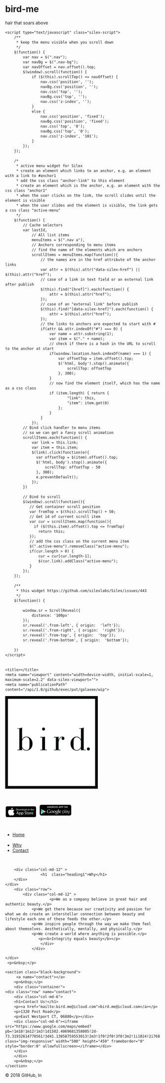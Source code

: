 # bird-me
hair that soars above
<!DOCTYPE html>
<html>

<head>
    <meta charset="UTF-8">
    <!-- generator meta tag -->
    <!-- leave this for stats and Silex version check -->
    <meta name="generator" content="Silex v2.2.7">
    <!-- End of generator meta tag -->
       <link data-silex-static="" href="css/normalize.css" rel="stylesheet">
    <link data-silex-static="" href="css/front-end.css" rel="stylesheet">
     <link data-silex-static="" href="css/bootstrap-grid.css" rel="stylesheet">
     <link data-silex-static="" href="css/bootstrap-grid.css.map" rel="stylesheet">
     <link data-silex-static="" href="css/bootstrap-grid.min.css" rel="stylesheet">
     <link data-silex-static="" href="css/bootstrap-reboot.css" rel="stylesheet">
     <link data-silex-static="" href="css/bootstrap.css" rel="stylesheet">
     <link data-silex-static="" href="css/bootstrap.css.map" rel="stylesheet">
     <link data-silex-static="" href="css/bootstrap.min.css" rel="stylesheet">
     <link data-silex-static="" href="css/bootstrap-reboot.min.css.map" rel="stylesheet">
     <link data-silex-static="" href="css/bootstrap.min.css.map" rel="stylesheet">
     <link data-silex-static="" href="css/content.css" rel="stylesheet">
    <script data-silex-static="" type="text/javascript" src="js/jquery.js"></script>
    <script data-silex-static="" type="text/javascript" src="js/jquery-ui.js"></script>
    <script data-silex-static="" type="text/javascript" src="js/pageable.js"></script>
    <script data-silex-static="" type="text/javascript" src="js/front-end.js"></script>
    <script data-silex-static="" type="text/javascript" src="js/js/bootstrap.bundle.js"></script>
     <script data-silex-static="" type="text/javascript" src="js/js/bootstrap.bundle.js.map"></script>
     <script data-silex-static="" type="text/javascript" src="js/js/bootstrap.bundle.min.js"></script>
     <script data-silex-static="" type="text/javascript" src="js/js/bootstrap.bundle.min.js.map"></script>
     <script data-silex-static="" type="text/javascript" src="js/js/bootstrap.js"></script>
     <script data-silex-static="" type="text/javascript" src="js/js/bootstrap.js.map"></script>
     <script data-silex-static="" type="text/javascript" src="js/js/bootstrap.min.js"></script>
     <script data-silex-static="" type="text/javascript" src="js/js/bootstrap.min.js.map"></script>
   
    <script type="text/javascript" class="silex-script">
        /**
         * keep the menu visible when you scroll down
         */
        $(function() {
            var nav = $(".nav");
            var navBg = $(".nav-bg");
            var navOffset = nav.offset().top;
            $(window).scroll(function() {
                if ($(this).scrollTop() <= navOffset) {
                    nav.css('position', '');
                    navBg.css('position', '');
                    nav.css('top', '');
                    navBg.css('top', '');
                    nav.css('z-index', '');
                }
                else {
                    nav.css('position', 'fixed');
                    navBg.css('position', 'fixed');
                    nav.css('top', '0');
                    navBg.css('top', '0');
                    nav.css('z-index', '101');
                }
            });
        });
        
        /*
         * active menu widget for Silex
         * create an element which links to an anchor, e.g. an element with a link to #anchor1
         * add the css class "anchor-link" to this element
         * create an element which is the anchor, e.g. an element with the css class "anchor1"
         * when the user clicks on the link, the scroll slides until the element is visible
         * when the user slides and the element is visible, the link gets a css class "active-menu"
         */
        $(function() {
            // Cache selectors
            var lastId,
                // All list items
                menuItems = $(".nav a"),
                // Anchors corresponding to menu items
                // find the name of the elements which are anchors
                scrollItems = menuItems.map(function(){
                    // the names are in the href attribute of the anchor links
                    var attr = $(this).attr("data-silex-href") || $(this).attr("href");
                    // case of a link in text field or an external link after publish
                    $(this).find("[href]").each(function() {
                        attr = $(this).attr("href");
                    });
                    // case of an "external link" before publish
                    $(this).find("[data-silex-href]").each(function() {
                        attr = $(this).attr("href");
                    });
                    // the links to anchors are expected to start with #
                    if(attr && attr.indexOf("#") === 0) {
                        var name = attr.substring(1);
                        var item = $("." + name);
                        // check if there is a hash in the URL to scroll to the anchor at start
                        if(window.location.hash.indexOf(name) === 1) {
                            var offsetTop = item.offset().top;
                            $('html, body').stop().animate({
                                scrollTop: offsetTop
                            }, 300);
                        }
                        // now find the element itself, which has the name as a css class
                        if (item.length) { return {
                                "link": this,
                                "item": item.get(0)
                            };
                        }
                    }
                });
            // Bind click handler to menu items
            // so we can get a fancy scroll animation
            scrollItems.each(function() {
                var link = this.link;
                var item = this.item;
                $(link).click(function(e){
                  var offsetTop = $(item).offset().top;
                  $('html, body').stop().animate({
                      scrollTop: offsetTop - 50
                  }, 300);
                  e.preventDefault();
                });
            })
        
            // Bind to scroll
            $(window).scroll(function(){
               // Get container scroll position
               var fromTop = $(this).scrollTop() + 50;
               // Get id of current scroll item
               var cur = scrollItems.map(function(){
                 if ($(this.item).offset().top <= fromTop)
                   return this;
               });
               // add the css class on the current menu item
               $(".active-menu").removeClass("active-menu");
               if(cur.length > 0) {
                   cur = cur[cur.length-1];
                   $(cur.link).addClass("active-menu");
               }
            });
        });
        
        /**
         * this widget https://github.com/silexlabs/Silex/issues/443
         */
        $(function() {
        
            window.sr = ScrollReveal({
                distance: '100px'
            });
            sr.reveal('.from-left', { origin:  'left'});
            sr.reveal('.from-right', { origin:  'right'});
            sr.reveal('.from-top', { origin:  'top'});
            sr.reveal('.from-bottom', { origin:  'bottom'});
        
        })
    </script>
  

    <title></title>
    <meta name="viewport" content="width=device-width, initial-scale=1, maximum-scale=2.2" data-silex-viewport="">
    <meta name="publicationPath" content="/api/1.0/github/exec/put/galaxee/wip">

</head>

<body >
     <a name="home"></a>
    <div class="container">
                <div class="row ">
                    <div class="col-md-12">
                        <div class="center">
                   <img src="assets/bird_logo.png" class="img-responsive" style="width: 300px;">
                        </div>
                    </div>
                </div>
        <p>&nbsp;</p>
        <div class="row">
            <div class="col-md-12">
            <a href="" target="_blank"><img src="assets/app-store-logo.png" class="img-responsive" style="width: 100px;"></a>&nbsp;
           <a href="" target="_blank"><img src="assets/Android-app-store-1.png" class="img-responsive" style="width: 110px;"></a>
        </div>
        </div>
        <p>&nbsp;</p>
    </div>
    <div data-silex-type="container" class=" black-nav prevent-draggable container-element website-min-width editable-style  section-element" >
        <div data-silex-type="container" class="editable-style silex-element-content website-width bird-nav1 bird-container-content container-element prevent-draggable" data-silex-id="bird-nav1">
            <div data-silex-type="text" class="editable-style black-nav text-element paged-element page-galaxee-home-page nav full-width hide-on-mobile" >
                <div class="container">
                    <ul> 
                    <li><a href="#home" class="navatags">Home</a></li>&nbsp;
                        <li><a href="#Why" class="navatags">Why</a></li>
                        <li><a href="#contact" class="navatags">Contact</a></li>
<!--
                        <li><a href="#testimonials">Testimonials</a></li>
                        <li><a href="#services">Services</a></li>
                        <li><a href="#team">Team</a></li>
                        <li><a href="#pricing">Pricing</a></li>
                        <li><a href="#contact">Contact</a></li>
-->
                    </ul>
                </div>
            </div>
        </div>
    </div>
    
<section >
     <a name="Why"></a>
    <p>&nbsp;</p>
    <div class="container">
    <div class="row">
       
        <div class="col-md-12" >
                    <h1  class="heading1">Why</h1>
        </div>
    </div>
        <div class="row">
            <div class="col-md-12" >
                        <p>We as a company believe in great hair and authentic beauty.</p>
                <p>We get there because our creativity and passion for what we do create an interstellar connection between beauty and lifestyle each one of these feeds the other.</p>
                <p>We inspire people through the way we make them feel about themselves. Aesthetically, mentally, and physically.</p>
                <p>We create a world where anything is possible.</p>
                   <p><b>Integrity equals beauty</b></p>
                    </div>
                </div>
<!--
    <div class="row">
     <div class="col-md-12">  
         <div class="center">
        <p class="button" >About More</p>
      </div>
         </div>
    </div>
-->
    </div>
     <p>&nbsp;</p>
</section>

<!--
      <section>
           <a name="experience"></a>
          <div class="container">
          <div class="row">
   <div class="col-md-12">
                    <h1 class="heading1">Experience</h1>
                        <p class="normal">Id strip steak officia swine, irure quis ea pig. Voluptate doner excepteur leberkas laboris. Irure eu turkey non duis biltong meatloaf ullamco laborum aliqua porchetta ad. Pig kevin rump cupidatat strip steak irue hamburger eiusmod
                            ut. Pancetta eu jowl drumstick pork chop capicola. Lorem in deserunt, kevin hamburger in spare ribs.</p>
                        <br>
               </div>   
            </div>
               <div class="row">
            <div class="col-md-6">
                    <h1 class="heading1">Web Design</h1>
                    <h2 class="heading2">2014-2015</h2>
                    <h3 class="heading3">Web Solution "Solution Name"</h3>
                        <p class="normal">Id strip steak officia swine, irure quis ea pig. Voluptate doner excepteur leberkas laboris. Irure eu turkey non duis biltong meatloaf ullamco laborum aliqua porchetta ad.&nbsp;</p>
                    </div>
            
          <div class="col-md-6">
                    <h1 class="heading1">Mobile Apps Developer</h1>
                    <h2 class="heading2">2013-2014</h2>
                    <h3 class="heading3">Web Solution "Solution Name"</h3>
                    
                        <p class="normal">Id strip steak officia swine, irure quis ea pig. Voluptate doner excepteur leberkas laboris. Irure eu turkey non duis biltong meatloaf ullamco laborum aliqua porchetta ad.&nbsp;</p>
                </div>  
            </div>
               <div class="row">
           <div class="col-md-6">
                    <h1 class="heading1">WordPress Developer</h1>
                    <h2 class="heading2">2012-2013</h2>
                    <h3 class="heading3">Web Solution "Solution Name"</h3>
                        <p class="normal">Id strip steak officia swine, irure quis ea pig. Voluptate doner excepteur leberkas laboris. Irure eu turkey non duis biltong meatloaf ullamco laborum aliqua porchetta ad.&nbsp;</p>
            </div>
           <div class="col-md-6">
                    <h1 class="heading1">Web Design</h1>
                    <h2 class="heading2">2014-2015</h2>
                    <h3 class="heading3">Web Solution "Solution Name"</h3>
                        <p class="normal">Id strip steak officia swine, irure quis ea pig. Voluptate doner excepteur leberkas laboris. Irure eu turkey non duis biltong meatloaf ullamco laborum aliqua porchetta ad.&nbsp;</p>
            </div>
              </div>
               <div class="row">
            <div class="col-md-6">
                    <h1 class="heading1">Mobile Apps Developer</h1>
                    <h2 class="heading2">2013-2014</h2>
                    <h3 class="heading3">Web Solution "Solution Name"</h3>
                        <p class="normal">Id strip steak officia swine, irure quis ea pig. Voluptate doner excepteur leberkas laboris. Irure eu turkey non duis biltong meatloaf ullamco laborum aliqua porchetta ad.&nbsp;</p>
            </div>
    <div class="col-md-6">
                    <h1 class="heading1">WordPress Developer</h1>
                    <h2 class="heading2">2012-2013</h2>
                    <h3 class="heading3">Web Solution "Solution Name"</h3>
                        <p class="normal">Id strip steak officia swine, irure quis ea pig. Voluptate doner excepteur leberkas laboris. Irure eu turkey non duis biltong meatloaf ullamco laborum aliqua porchetta ad.&nbsp;</p>
              </div> 
            </div>
          </div>
 <p>&nbsp;</p>
</section> 
-->

 
<!--
<section>
    <div class="container">
<div class="row">
    <div class="center">
                    <h1 class="heading1">Pricing table</h1>
                        <p class="normal">Id strip steak officia swine, irure quis ea pig. Voluptate doner excepteur leberkas laboris. Irure eu turkey non duis biltong meatloaf ullamco laborum aliqua porchetta ad. Pig kevin rump cupidatat strip steak irure hamburger eiusmod
                            ut. Pancetta eu jowl drumstick pork chop capicola. Lorem in deserunt, kevin hamburger in spare ribs.</p>
                        <br>
</div>
    </div>
    </div>
    <p>&nbsp;</p>
    </section>
-->
    <section class="black-background">
         <a name="contact"></a>
        <p>&nbsp;</p>
        <div class="container">
    <div class="row" name="contact">
        <div class="col-md-6">
        <h1>Contact Us!</h1>
        <p><a href="mailto:bird.me@icloud.com">bird.me@icloud.com</a></p>
        <p>1320 Post Road</p>
        <p>East Westport CT, 06880</p></div>
        <div class="col-md-6"><iframe src="https://www.google.com/maps/embed?pb=!1m18!1m12!1m3!1d1502.4069681358005!2d-73.31932614770561!3d41.13858759553013!2m3!1f0!2f0!3f0!3m2!1i1024!2i768!4f13.1!3m3!1m2!1s0x89e81afc9ca1e247%3A0x98fcf028f4152ce1!2s1320+Post+Rd+E%2C+Westport%2C+CT+06880!5e0!3m2!1sen!2sus!4v1528164914221" class="img-responsive" width="500" height="450" frameborder="0" style="border:0" allowfullscreen></iframe></div>
        </div>
        </div>
        <p>&nbsp;</p>
    </section>
    
</body>

</html>
© 2018 GitHub, In
